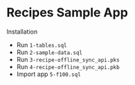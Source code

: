 # Recipes Sample App

Installation

- Run `1-tables.sql`
- Run `2-sample-data.sql`
- Run `3-recipe-offline_sync_api.pks`
- Run `4-recipe-offline_sync_api.pkb`
- Import app `5-f100.sql`
